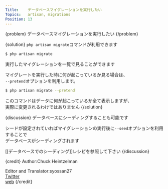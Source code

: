 ```yaml
---
Title:    データベースマイグレーションを実行したい
Topics:   artisan, migrations
Position: 13
---
```


{problem}
データベースマイグレーションを実行したい
{/problem}

{solution}
`php artisan migrate`コマンドが利用できます

```bash
$ php artisan migrate
```

実行したマイグレーションを一覧で見ることができます  

マイグレートを実行した時に何が起こっているか見る場合は、  
`--pretend`オプションを利用します。

```bash
$ php artisan migrate --pretend
```

このコマンドはデータに何が起こっているか全て表示しますが、  
実際に変更されるわけではありません
{/solution}

{discussion}
データベースにシーディングすることも可能です

シードが設定されていればマイグレーションの実行後に`--seed`オプションを利用することで  
データベースがシーディングされます

[[データベースでのシーディング]]レシピを参照して下さい
{/discussion}

{credit}
Author:Chuck Heintzelman

Editor and Translator:syossan27  
[Twitter](https://twitter.com/syossan27)  
[web](http://syossan.hateblo.jp/0)
{/credit}
